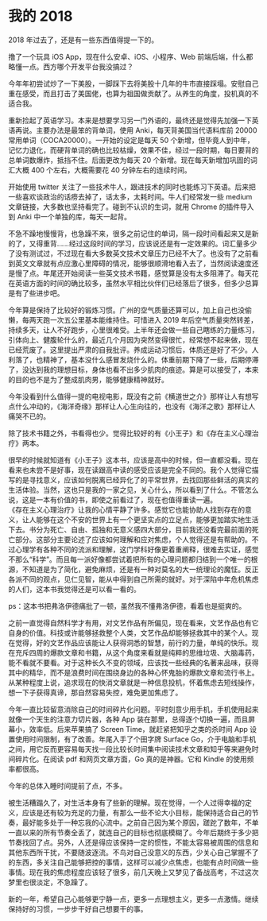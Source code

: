 # 我的 2018

2018 年过去了，还是有一些东西值得提一下的。

撸了一个玩具 iOS App，现在什么安卓、iOS、小程序、Web 前端后端，什么都略懂一点。西方哪个开发平台我没搞过？

今年年初尝试炒了一下美股，一脚踩下去将美股十几年的牛市直接踩塌。安慰自己重在感受，而且打击了美国佬，也算为祖国做贡献了。从养生的角度，投机真的不适合我。

重新捡起了英语学习。本来是想要学习另一门外语的，最终还是觉得先加强一下英语再说。主要办法是最笨的背单词，使用 Anki，每天背美国当代语料库前 20000 常用单词（COCA20000）。一开始的设定是每天 50 个新增，但毕竟人到中年，记忆力退化，而硬背单词的确也比较枯燥，效果不佳，经过一段时期，每日要背的总单词数爆炸，抵挡不住。后面更改为每天 20 个新增。现在每天新增加巩固的词汇大概 400 个左右，大概需要花 40 分钟左右的连续时间。

开始使用 twitter 关注了一些技术牛人，跟进技术的同时也能练习下英语。后来把一些喜欢谈政治的话痨去掉了，话太多，太耗时间。牛人们经常发一些 medium 文章链接，大多数也坚持看完了。碰到不认识的生词，就用 Chrome 的插件导入到 Anki 中一个单独的库，每天一起背。

不急不躁地慢慢背，也急躁不来，很多之前记住的单词，隔一段时间看起来又是新的了，又得重背……经过这段时间的学习，应该说还是有一定效果的。词汇量多少了没有测试过，不过现在看大多数英文技术文章压力已经不大了。也没有了之前看到英文文章就有点应激心里障碍的情况，能够很顺滑地看入去了，当然阅读速度还是慢了点。年尾还开始阅读一些英文技术书籍，感觉算是没有太多阻滞了。每天花在英语方面的时间的确比较多，虽然水平相比伙伴们已经落后了很多，但多少总算是有了些进步吧。

今年算是保持了比较好的锻炼习惯。广州的空气质量还算可以，加上自己也没偷懒，每两天跑一次五公里基本能维持住。可惜进入 2019 年后空气质量突然转差，持续多天，让人不好跑步，心里很难受。上半年还会做一些自己瞎练的力量练习，引体向上、健腹轮什么的，最近几个月因为突然变得很忙，经常想不起来做，现在已经荒废了。这里提出严肃的自我批评。养成运动习惯后，体质还是好了不少。人利落了，也精神了，基本没什么感冒发烧什么的。体重前期下降了一些，后期停滞了，没达到我的理想目标，身体也看不出多少肌肉的痕迹。算是可以接受了，本来的目的也不是为了整成肌肉男，能够健康精神就好。  

今年没看到什么值得一提的电视电影，既没有之前《横道世之介》那样让人有想写点什么冲动的，《海洋奇缘》那样让人心生向往的，也没有《海洋之歌》那样让人痛哭不已的。

除了技术书籍之外，书看得也少。觉得比较好的有《小王子》和《存在主义心理治疗》两本。

很早的时候就知道有《小王子》这本书，应该是高中的时候，但一直都没看。现在看来也未尝不是好事，现在读跟高中读的感受应该是完全不同的。我个人觉得它描写的是寻找意义，应该如何脱离已经异化了的平常世界，去找回那些鲜活的真实的生活体验。当然，这也只是我的一家之见，关心什么，所以看到了什么。不管怎么说，这是一本有价值的书，即使之前看过了，现在也值得重读一遍。  
《存在主义心理治疗》让我的心情平静了许多。感觉它也能协助人找到存在的意义，让人能够在这个不安的世界上有一个更坚实点的立足点，能够更加踏实地生活下去。书分为死亡、自由、孤独和无意义感四大部分，目前我还没看完最前面的死亡部分。这部分主要论述了应该如何理解和应对焦虑，个人觉得还是有帮助的。不过心理学有各种不同的流派和理解，这门学科好像更着重阐释，很难去实证，感觉不那么“科学”。而且每一派好像都尝试着把所有的心理问题都归结到一个唯一的根源，不知道是为了简化，避免麻烦，还是有一种对莫名的大一统理论的魔怔。反正各派不同的观点，见仁见智，能从中得到自己所需的就好。对于深陷中年危机焦虑的人们，这本书我觉得还是可以看一看的。

ps：这本书把弗洛伊德痛批了一顿，虽然我不懂弗洛伊德，看着也是挺爽的。

之前一直觉得自然科学才有用，对文艺作品有所偏见，现在看来，文艺作品也有它自身的价值。科技或许能够拯救整个人类，文艺作品却能够拯救其中的某个人。现在觉得，好的文艺作品应该能让人获得洞悉的智慧，前行的力量，单纯的快乐。现在充斥四周的爆款文章和书籍，从这个角度来看就是纯粹的思维垃圾、大脑毒药，能不看就不要看。对于这种长久不变的领域，应该找一些经典的名著来品味，获得其中的精华，而不是浪费时间在围绕身边的各种心怀鬼胎的爆款文章和流行书上。从某种程度上说，追求现在的快消文章就是一种信息投机，怀着焦虑去短线操作，想一下子获得真谛，那自然容易失控，难免更加焦虑了。

今年一直比较留意消除自己的时间碎片化问题。平时刻意少用手机，手机使用起来就像一个天生的注意力切片器，各种 App 装在那里，总得逐个切换一遍，而且屏幕小，效率低。后来苹果搞了 Screen Time，就赶紧把知乎之类的杀时间 App 设置使用时间限制，有了改善。年尾入手了个田字牌 Surface Go，介于电脑和手机之间，用它反而更容易每天找一段比较长时间集中阅读技术文章和知乎等来避免时间碎片化。在阅读 pdf 和网页文章方面，Go 真的是神器。它和 Kindle 的使用频率都很高。

今年的总体入睡时间提前了点，不多。

被生活糟蹋久了，对生活本身有了些新的理解。现在觉得，一个人过得幸福的定义，应该是还有较为充足的力量，有那么一些不论大小目标，能保持适合自己的节奏，最好能多处于一种忘我的心流中。之前自己因为某个原因，蹉跎了数年，不单一直以来的所有节奏全丢了，就连自己的目标也彻底模糊了。今年后期终于多少把节奏找回了点。另外，人还是得应该保持一定的惯性，不能太容易被周围的信息和其他东西所干扰，不要随波逐流。不鸟对自己没意义的东西，少关心自己掌握不了的东西，多关注自己能够把控的事情，这样可以减少点焦虑，也能有点时间做一些事情。现在我的焦虑程度应该轻了很多，前几天晚上又梦见了备战高考，不过这次梦里也很淡定，不急躁了。

新的一年，希望自己心能够更宁静一点，更多一点理想主义，更多一点激情。继续保持好的习惯，一步步干好自己想要干的事。